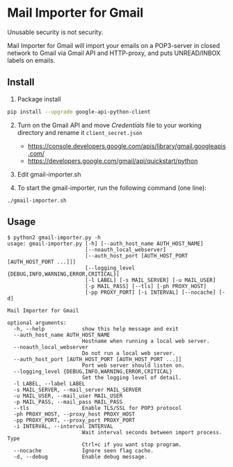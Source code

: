 # Mail Importer for Gmail
Unusable security is not security.

Mail Importer for Gmail will import your emails on a POP3-server in closed network to Gmail via Gmail API and HTTP-proxy, and puts UNREAD/INBOX labels on emails.

## Install
1. Package install
```sh
pip install --upgrade google-api-python-client
```

2. Turn on the Gmail API and move *Credentials* file to your working directory and rename it `client_secret.json`
    - https://console.developers.google.com/apis/library/gmail.googleapis.com/
    - https://developers.google.com/gmail/api/quickstart/python

3. Edit gmail-importer.sh

4. To start the gmail-importer, run the following command (one line):
```
./gmail-importer.sh
```

## Usage
```
$ python2 gmail-importer.py -h
usage: gmail-importer.py [-h] [--auth_host_name AUTH_HOST_NAME]
                         [--noauth_local_webserver]
                         [--auth_host_port [AUTH_HOST_PORT [AUTH_HOST_PORT ...]]]
                         [--logging_level {DEBUG,INFO,WARNING,ERROR,CRITICAL}]
                         [-l LABEL] [-s MAIL_SERVER] [-u MAIL_USER]
                         [-p MAIL_PASS] [--tls] [-ph PROXY_HOST]
                         [-pp PROXY_PORT] [-i INTERVAL] [--nocache] [-d]

Mail Importer for Gmail

optional arguments:
  -h, --help            show this help message and exit
  --auth_host_name AUTH_HOST_NAME
                        Hostname when running a local web server.
  --noauth_local_webserver
                        Do not run a local web server.
  --auth_host_port [AUTH_HOST_PORT [AUTH_HOST_PORT ...]]
                        Port web server should listen on.
  --logging_level {DEBUG,INFO,WARNING,ERROR,CRITICAL}
                        Set the logging level of detail.
  -l LABEL, --label LABEL
  -s MAIL_SERVER, --mail_server MAIL_SERVER
  -u MAIL_USER, --mail_user MAIL_USER
  -p MAIL_PASS, --mail_pass MAIL_PASS
  --tls                 Enable TLS/SSL for POP3 protocol
  -ph PROXY_HOST, --proxy_host PROXY_HOST
  -pp PROXY_PORT, --proxy_port PROXY_PORT
  -i INTERVAL, --interval INTERVAL
                        Wait interval seconds between import process. Type
                        Ctrl+c if you want stop program.
  --nocache             Ignore seen flag cache.
  -d, --debug           Enable debug message.

```
